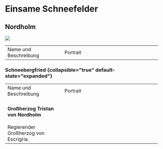 # Einsame Schneefelder

## Nordholm

![](nordholm.png)

<table>
<tr><td>Name und Beschreibung</td><td width="300">Portrait</td></tr>
<!--<tr><td><h4>Adrian von Waldegrav</h4> Adliger Schätzesammler.</td><td><img src="adrian.png" alt="" /></td></tr>-->
</table>

### Schneebergfried {collapsible="true" default-state="expanded"}

<table>
<tr><td>Name und Beschreibung</td><td width="300">Portrait</td></tr>
<!--<tr><td><h4>Großherzog Oswyn von Nordholm</h4> Der aktuelle Großherzog des Landes Nordholm.</td><td></td></tr>-->
<!--<tr><td><h4>Großherzogin Aquila von Nordholm</h4> Die Gemahlin des Großherzogs von Nordholm.</td><td></td></tr>-->
<!--<tr><td><h4>Großherzogin Ursula von Nordholm</h4> Ehemalige Großherzogin von Nordholm, ermordet.</td><td></td></tr>-->
<tr><td><h4>Großherzog Tristan von Nordholm</h4> Regierender Großherzog von Escrigria.</td><td><img src="tristan.png" alt="" /></td></tr>
<!--<tr><td><h4>Prinz Stephan von Nordholm</h4> Sohn des Großherzogs, tot geglaubt.</td><td><img src="stephan_revealed.png" alt="" /></td></tr>-->
<!--<tr><td><h4>Prinzessin Eliza von Nordholm</h4> Tochter des Großherzogs, tot geglaubt.</td><td><img src="eliza.png" alt="" /></td></tr>-->
</table>